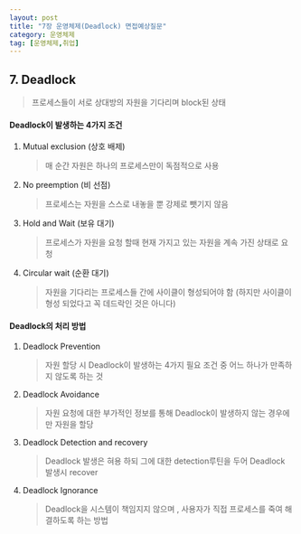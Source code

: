 ```yaml
---
layout: post
title: "7장 운영체제(Deadlock) 면접예상질문"
category: 운영체제
tag: [운영체제,취업]
---
```


## 7. Deadlock

> 프로세스들이 서로 상대방의 자원을 기다리며  block된 상태



#### Deadlock이 발생하는 4가지 조건

1. Mutual exclusion (상호 배제)

   > 매 순간 자원은 하나의 프로세스만이 독점적으로 사용

2. No preemption (비 선점)

   > 프로세스는 자원을 스스로 내놓을 뿐 강제로 뺏기지 않음

3. Hold and Wait (보유 대기)

   > 프로세스가 자원을 요청 할때 현재 가지고 있는 자원을 계속 가진 상태로 요청

4. Circular wait (순환 대기)

   > 자원을 기다리는 프로세스들 간에 사이클이 형성되어야 함 (하지만 사이클이 형성 되었다고 꼭 데드락인 것은 아니다)



#### Deadlock의 처리 방법

1. Deadlock Prevention

   > 자원 할당 시 Deadlock이 발생하는 4가지 필요 조건 중 어느 하나가 만족하지 않도록 하는 것

2. Deadlock Avoidance

   > 자원 요청에 대한 부가적인 정보를 통해 Deadlock이 발생하지 않는 경우에만 자원을 할당

3. Deadlock Detection and recovery

   > Deadlock 발생은 혀용 하되 그에 대한 detection루틴을 두어 Deadlock 발생시 recover

4. Deadlock Ignorance

   > Deadlock을 시스템이 책임지지 않으며 , 사용자가 직접 프로세스를 죽여 해결하도록 하는 방법